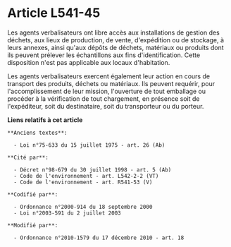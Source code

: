 # Article L541-45

Les agents verbalisateurs ont libre accès aux installations de gestion des déchets, aux lieux de production, de vente,
d'expédition ou de stockage, à leurs annexes, ainsi qu'aux dépôts de déchets, matériaux ou produits dont ils peuvent prélever
les échantillons aux fins d'identification. Cette disposition n'est pas applicable aux locaux d'habitation.

Les agents verbalisateurs exercent également leur action en cours de transport des produits, déchets ou matériaux. Ils
peuvent requérir, pour l'accomplissement de leur mission, l'ouverture de tout emballage ou procéder à la vérification de tout
chargement, en présence soit de l'expéditeur, soit du destinataire, soit du transporteur ou du porteur.

**Liens relatifs à cet article**

	**Anciens textes**:

	  - Loi n°75-633 du 15 juillet 1975 - art. 26 (Ab)

	**Cité par**:

	  - Décret n°98-679 du 30 juillet 1998 - art. 5 (Ab)
	  - Code de l'environnement - art. L542-2-2 (VT)
	  - Code de l'environnement - art. R541-53 (V)

	**Codifié par**:

	  - Ordonnance n°2000-914 du 18 septembre 2000
	  - Loi n°2003-591 du 2 juillet 2003

	**Modifié par**:

	  - Ordonnance n°2010-1579 du 17 décembre 2010 - art. 18

